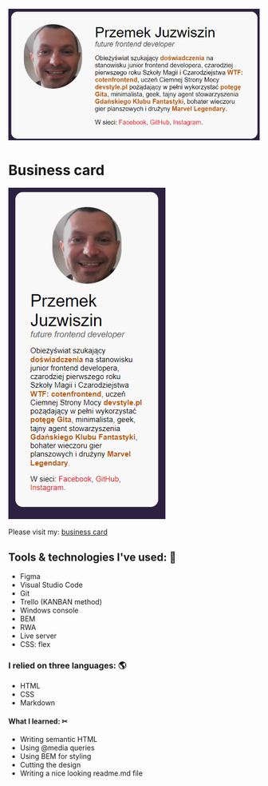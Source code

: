 ![business card screenshot](github/gh.png)

# Business card

![business card mobile screenshot](github/gh_mobile.png)

Please visit my: [business card](https://przemekjuzwiszin.github.io/my_business_card/)


## Tools & technologies I've used: 🧰

- Figma
- Visual Studio Code
- Git
- Trello (KANBAN method)
- Windows console
- BEM
- RWA
- Live server
- CSS: flex


### I relied on three languages: 🌎

- HTML
- CSS
- Markdown

#### What I learned: ✂

- Writing semantic HTML
- Using @media queries
- Using BEM for styling
- Cutting the design
- Writing a nice looking readme.md file
